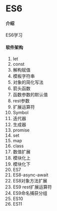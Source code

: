 # ES6

#### 介绍

ES6学习

#### 软件架构

1. let
2. const
3. 解构赋值
4. 模板字符串
5. 对象的简化写法
6. 箭头函数
7. 函数参数的默认值
8. rest参数
9. 扩展运算符
10. Symbol
11. 迭代器
12. 生成器
13. promise
14. set
15. map
16. class
17. 数值扩展
18. 模块化上
19. 模块化下
20. ES7
21. ES8-async-await
22. ES8对象方法扩展
23. ES9 rest扩展运算符
24. ES9命名捕获分组
25. ES10
26. ES11
